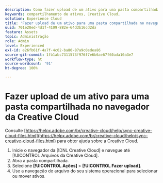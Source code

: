 ```yaml
---
description: Como fazer upload de um ativo para uma pasta compartilhada do navegador da Creative Cloud para a Experience Cloud.
keywords: compartilhamento de ativos, Creative Cloud,
solution: Experience Cloud
title: 'Fazer upload de um ativo para uma pasta compartilhada no navegador da Creative Cloud '
uuid: 701e28ed-4d1f-4109-882e-64d3b16cd2da
feature: Assets
topic: Administração
role: Admin
level: Experienced
exl-id: e26fb61f-4a7f-4c02-ba80-87a9c0edea86
source-git-commit: 1fb1abc7311573f976f7e6b6ae67f60ada10a3e7
workflow-type: ht
source-wordcount: '91'
ht-degree: 100%

---
```


# Fazer upload de um ativo para uma pasta compartilhada no navegador da Creative Cloud

Consulte [https://helpx.adobe.com/br/creative-cloud/help/sync-creative-cloud-files.html](https://helpx.adobe.com/br/creative-cloud/help/sync-creative-cloud-files.html) para obter ajuda sobre a Creative Cloud.

1. Inicie o navegador da [!DNL Creative Cloud] e navegue até [!UICONTROL Arquivos da Creative Cloud].
1. Abra a pasta compartilhada.
1. Selecione **[!UICONTROL Ações]** > **[!UICONTROL Fazer upload]**.
1. Use a navegação de arquivo do seu sistema operacional para selecionar ou mover ativos.
